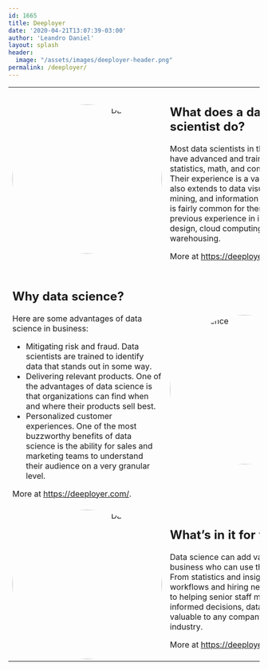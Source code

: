 ```yaml
---
id: 1665
title: Deeployer
date: '2020-04-21T13:07:39-03:00'
author: 'Leandro Daniel'
layout: splash
header:
  image: "/assets/images/deeployer-header.png"
permalink: /deeployer/
---
```


<table cellspacing="0" cellpadding="0" style="border: none;">
    <tr>
        <td style="text-align: right; width: 50%">
            <img src="https://deeployer.com/assets/images/01.jpg" style="border-radius: 50%; width: 300px;" alt="Data Science">
        </td>
        <td style="text-align: left; width: 50%">
            <h2>What does a data scientist do?</h2>
            <p>Most data scientists in the industry have advanced and training in statistics, math, and computer science. Their experience is a vast horizon that also extends to data visualization, data mining, and information management. It is fairly common for them to have previous experience in infrastructure design, cloud computing, and data warehousing.</p>
            <p>More at <a href="https://deeployer.com/">https://deeployer.com/</a>.</p>
        </td>
    </tr>
    <tr>
        <td style="text-align: left; width: 50%">
            <h2>Why data science?</h2>
            <p>
                Here are some advantages of data science in business:<br />
                <ul>
                    <li>
                        Mitigating risk and fraud. Data scientists are trained to identify data that stands out in some way.
                    </li>
                    <li>
                        Delivering relevant products. One of the advantages of data science is that organizations can find when and where their products sell best.
                    </li>
                    <li>
                        Personalized customer experiences. One of the most buzzworthy benefits of data science is the ability for sales and marketing teams to understand their audience on a very granular level.
                    </li>
                </ul>
            </p>
            <p>More at <a href="https://deeployer.com/">https://deeployer.com/</a>.</p>
        </td>
        <td style="text-align: left; width: 50%">
            <img src="https://deeployer.com/assets/images/02.jpg" style="border-radius: 50%; width: 300px;" alt="Data Science">
        </td>
    </tr>
    <tr>
        <td style="text-align: right; width: 50%">
            <img src="https://deeployer.com/assets/images/03.jpg" style="border-radius: 50%; width: 300px;" alt="Data Science">
        </td>
        <td style="text-align: keft; width: 50%">
            <h2 class="display-5">What’s in it for you?</h2>
            <p>Data science can add value to any business who can use their data well. From statistics and insights across workflows and hiring new candidates, to helping senior staff make better-informed decisions, data science is valuable to any company in any industry.</p>
            <p>More at <a href="https://deeployer.com/">https://deeployer.com/</a>.</p>
        </td>
    </tr>
</table>
